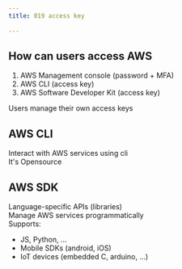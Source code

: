 ```yaml
---
title: 019 access key
 
---
```


## How can users access AWS
1. AWS Management console (password + MFA)
2. AWS CLI (access key)
3. AWS Software Developer Kit (access key)

Users manage their own access keys


## AWS CLI
Interact with AWS services using cli  
It's Opensource  


## AWS SDK
Language-specific APIs (libraries)  
Manage AWS services programmatically  
Supports:
- JS, Python, ...
- Mobile SDKs (android, iOS)
- IoT devices (embedded C, arduino, ...)
